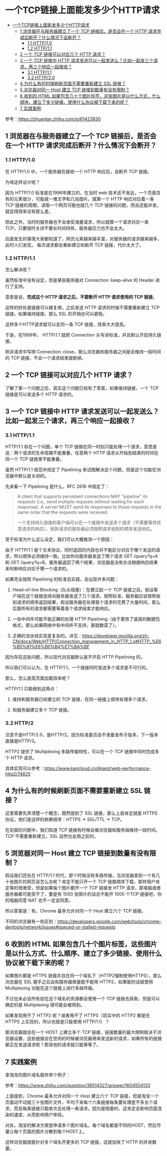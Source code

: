 # 一个TCP链接上面能发多少个HTTP请求

* [一个TCP链接上面能发多少个HTTP请求](#一个tcp链接上面能发多少个http请求)
  * [1 浏览器在与服务器建立了一个 TCP 链接后，是否会在一个 HTTP 请求完成后断开？什么情况下会断开？](#1-浏览器在与服务器建立了一个-tcp-链接后是否会在一个-http-请求完成后断开什么情况下会断开)
    * [1\.1 HTTP/1\.0](#11-http10)
    * [1\.2 HTTP/1\.1](#12-http11)
  * [2 一个 TCP 链接可以对应几个 HTTP 请求？](#2-一个-tcp-链接可以对应几个-http-请求)
  * [3 一个 TCP 链接中 HTTP 请求发送可以一起发送么？比如一起发三个请求，再三个响应一起接收？](#3-一个-tcp-链接中-http-请求发送可以一起发送么比如一起发三个请求再三个响应一起接收)
    * [3\.1 HTTP/1\.1](#31-http11)
    * [3\.2 HTTP/2\.0](#32-http20)
  * [4 为什么有的时候刷新页面不需要重新建立 SSL 链接？](#4-为什么有的时候刷新页面不需要重新建立-ssl-链接)
  * [5 浏览器对同一 Host 建立 TCP 链接到数量有没有限制？](#5-浏览器对同一-host-建立-tcp-链接到数量有没有限制)
  * [6 收到的 HTML 如果包含几十个图片标签，这些图片是以什么方式、什么顺序、建立了多少链接、使用什么协议被下载下来的呢？](#6-收到的-html-如果包含几十个图片标签这些图片是以什么方式什么顺序建立了多少链接使用什么协议被下载下来的呢)
  * [7 实践案例](#7-实践案例)

参考：https://zhuanlan.zhihu.com/p/61423830

## 1 浏览器在与服务器建立了一个 TCP 链接后，是否会在一个 HTTP 请求完成后断开？什么情况下会断开？

### 1.1 HTTP/1.0 

在 HTTP/1.0 中，一个服务器在接收一个 HTTP 响应后，会断开 TCP 链接。

为啥这样设计呢？

因为 HTTP/1.0 标准是在1996年建立的，在当时 web 技术还不发达，一个页面含有的元素很少，可能就一堆文字和几张图片。就算一个 HTTP 响应对应着一条 TCP 链接的周期，读取一个网页可能也就几个 TCP 链接的问题，而且还能并发，就显得效率没有那么差。

除此之外，当时的服务器也不会承受海量请求，所以就算一个请求对应一条 TCP，只要按时关闭不要长时间持有，服务器压力也不会太大。

后面发生的事情大家都知道了，网页元素越来越丰富，对服务器的请求越来越多，此时人们发现，
每次请求都会重新建立和断开 TCP 链接，代价太大了。

### 1.2 HTTP/1.1

怎么解决呢？

虽然标准中没有设定，但是某些服务器对 Connection: keep-alive 的 Header 进行了支持。

意思是说，**完成这个 HTTP 请求之后，不要断开 HTTP 请求使用的 TCP 链接**。

这样的好处是链接可以被复用，之后发送 HTTP 请求的时候不需要重新建立 TCP 链接。如果维持链接，那么 SSL 的开销也可以避免。

这样多个HTTP请求就可以走同一条 TCP 链接，效率大大提高。

于是，在1999年， HTTP/1.1 就把 Connection 头写进标准，并且默认开启持久链接。

除非请求中写明 Connection: close，那么浏览器和服务器之间是会维持一段时间的 TCP 链接，不会一个请求结束就断掉。

## 2 一个 TCP 链接可以对应几个 HTTP 请求？

了解了第一个问题之后，其实这个问题已经有了答案，如果维持链接，一个 TCP 链接是可以发送多个 HTTP 请求的。

## 3 一个 TCP 链接中 HTTP 请求发送可以一起发送么？比如一起发三个请求，再三个响应一起接收？

### 3.1 HTTP/1.1

HTTP/1.1 存在一个问题，单个 TCP 链接在同一时刻只能处理一个请求，意思是说：两个请求的生命周期不能重叠，任意两个 HTTP 请求从开始到结束的时间在同一个 TCP 链接里不能重叠。

虽然 HTTP/1.1 规范中规定了 Pipelining 来试图解决这个问题，但是这个功能在浏览器中默认是关闭的。

先来看一下 Pipelining 是什么，RFC 2616 中规定了：

> A client that supports persistent connections MAY "pipeline" its requests (i.e., send multiple requests without waiting for each response). A server MUST send its responses to those requests in the same order that the requests were received.
>
> 一个支持持久链接的客户端可以在一个链接中发送多个请求（不需要等待任意请求的响应）。收到请求的服务器必须按照请求收到的顺序发送响应。

至于标准为什么这么设定，我们可以大概推测一个原因：

由于 HTTP/1.1 是个文本协议，同时返回的内容也并不能区分对应于哪个发送的请求，所以顺序必须维持一致。比如你向服务器发送了两个请求 GET /query?q=A 和 GET /query?q=B，服务器返回了两个结果，浏览器是没有办法根据响应结果来判断响应对应于哪一个请求的。

如果完全按照 Pipelining 的标准去实践，会出现许多问题：

1. Head-of-line Blocking（队头阻塞）：在建立起一个 TCP 链接之后，假设客户端在这个链接连续向服务器发送了几个请求。按照标准，服务器应该按照收到请求的顺序返回结果，假设服务器在处理首个请求时花费了大量时间，那么后面所有的请求都需要等着首个请求结束才能响应。

2. 一些中间件可能不能正确的处理 HTTP Pipelining（由于更改了底层的数据包格式，那么如果网络中有中间件不支持，那就歇菜了）。

2. 正确的流水线实现是复杂的。详见：https://developer.mozilla.org/zh-CN/docs/Web/HTTP/Connection_management_in_HTTP_1.x#HTTP_%E6%B5%81%E6%B0%B4%E7%BA%BF

因为存在这些问题，所以现代浏览器默认是不开启 HTTP Pipelining 的。

所以我们可以认为，在 HTTP/1.1，一个链接同时发送多个请求是不可行的。

那么，怎么提高页面加载效率呢？

HTTP/1.1 只能做到这两点：

1. 维持和服务器已经建立的 TCP 链接，在同一链接上顺序处理多个请求。

2. 和服务器建立多个 TCP 链接。

### 3.2 HTTP/2

注意不是HTTP/2.0，是HTTP/2。因为标准委员会不准备发布子版本，下一版本直接是HTTP/3。

HTTP2 提供了 Multiplexing 多路传输特性，可以在一个 TCP 链接中同时完成多个 HTTP 请求。

具体实现可以参考：https://www.kancloud.cn/digest/web-performance-http2/74825

## 4 为什么有的时候刷新页面不需要重新建立 SSL 链接？

这里需要先弄清楚一个概念，既然提到了 SSL 链接，那么上层肯定就是 HTTPS 协议，他们是这样的依赖顺序：HTTPS -> SSL/TTL -> TCP。

在前面的问题中，我们知道 TCP 链接有时候会被浏览器和服务端维持一段时间。TCP 不需要重新建立，SSL 自然也会用之前的。

## 5 浏览器对同一 Host 建立 TCP 链接到数量有没有限制？

假设我们还处在 HTTP/1.1 时代，那个时候没有多路传输，当浏览器拿到一个有几十张图片的网页该怎么办呢？肯定不能只开一个 TCP 链接顺序下载，那样用户肯定等的很难受，但是如果每个图片都开一个 TCP 链接发 HTTP 请求，那电脑或者服务器都可能受不了，要是有 1000 张图片的话总不能开 1000 个TCP 链接吧，你的电脑同意 NAT 也不一定会同意。

所以答案是：有。Chrome 最多允许对同一个 Host 建立六个 TCP 链接。

不同的浏览器有一些区别：https://developers.google.com/web/tools/chrome-devtools/network/issues#queued-or-stalled-requests

## 6 收到的 HTML 如果包含几十个图片标签，这些图片是以什么方式、什么顺序、建立了多少链接、使用什么协议被下载下来的呢？

如果图片都是 HTTPS 链接并且在同一个域名下（HTTP2强制使用HTTPS），那么浏览器在 SSL 握手之后会和服务器商量能不能用 HTTP2，如果能的话就使用 Multiplexing 功能在这个链接上进行多路传输。

不过也未必会所有挂在这个域名的资源都会使用一个 TCP 链接去获取，但是可以确定的是 Multiplexing 很可能会被用到。

如果发现用不了 HTTP2 呢？或者用不了 HTTPS（现实中的 HTTP2 都是在 HTTPS 上实现的，所以也就是只能使用 HTTP/1.1）？

那浏览器就会在一个 HOST 上建立多个 TCP 链接，链接数量的最大限制取决于浏览器设置，这些链接会在空闲的时候被浏览器用来发送新的请求，如果所有的链接都正在发送请求呢？那其他的请求就只能等等了。

## 7 实践案例

拿淘宝的图片域名服务举个例子：

参考：https://www.zhihu.com/question/36514327/answer/1604554133

上面提到，Chrome 最多允许对同一个 Host 建立六个 TCP 链接，但是淘宝一个页面动不动就三十张图片文件，平均下来每个六条链接每条要处理差不多五个请求，而且每条链接只能依次去处理一条请求。因为是阻塞的，这肯定会影响页面渲染的速度，从而影响用户体验。

对此，淘宝的解决方案是申请多个图片域名，每个域名都是不同的HOST，然后尽量让每个页面的图片分散到每个HOST上。

这样浏览器就能针对多个域名开更多的 TCP 链接，这就加快了 HTTP 的并发数量。
